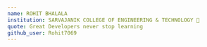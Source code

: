 ```yaml
---
name: ROHIT BHALALA
institution: SARVAJANIK COLLEGE OF ENGINEERING & TECHNOLOGY 🚩 
quote: Great Developers never stop learning
github_user: Rohit7069
---
```

